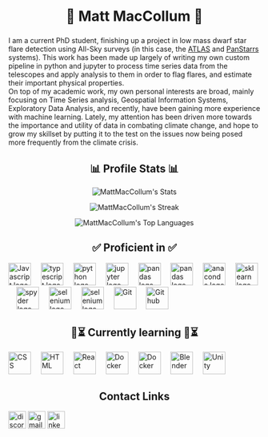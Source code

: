 <h1 align="center">🌿 Matt MacCollum 🌿</h1>

###


<div align='centre'>
    <p>
    I am a current PhD student, finishing up a project in low mass dwarf star flare detection using All-Sky surveys (in this case, the <a href="https://atlas.fallingstar.com/">ATLAS</a> and <a href="https://outerspace.stsci.edu/display/PANSTARRS/">PanStarrs</a> systems). This work has been made up largely of writing my own custom pipeline in python and jupyter to process time series data from the telescopes and apply analysis to them in order to flag flares, and estimate their important physical properties.<br>
    On top of my academic work, my own personal interests are broad, mainly focusing on Time Series analysis, Geospatial Information Systems, Exploratory Data Analysis, and recently, have been gaining more experience with machine learning. Lately, my attention has been driven more towards the importance and utility of data in combating climate change, and hope to grow my skillset by putting it to the test on the issues now being posed more frequently from the climate crisis.
    </p>

</div>


<div align="center">

<h2>📊 Profile Stats 📊</h2>
  
![MattMacCollum's Stats](https://github-readme-stats.vercel.app/api?username=MattMacCollum&theme=vue-dark&show_icons=true&hide_border=true&count_private=true)

  ![MattMacCollum's Streak](https://github-readme-streak-stats.herokuapp.com/?user=MattMacCollum&theme=vue-dark&hide_border=true)

  ![MattMacCollum's Top Languages](https://github-readme-stats.vercel.app/api/top-langs/?username=MattMacCollum&theme=vue-dark&show_icons=true&hide_border=true&layout=compact)

</div>




##


###
<div align='center'>
    <h2 align='centre'>✅ Proficient in ✅</h2>
    <div align="left">
    <img src="https://cdn.jsdelivr.net/gh/devicons/devicon@latest/icons/javascript/javascript-original.svg" height="45" alt="Javascript logo"/>
    <img width="12" />
    <img src="https://cdn.jsdelivr.net/gh/devicons/devicon@latest/icons/typescript/typescript-original.svg" height="45" alt="typescript logo"  />
    <img width="12" />
    <img src="https://cdn.jsdelivr.net/gh/devicons/devicon@latest/icons/python/python-original.svg" height="45" alt="python logo"  />
    <img width="12" />    
    <img src="https://cdn.jsdelivr.net/gh/devicons/devicon@latest/icons/jupyter/jupyter-original.svg" height="45" alt="jupyter logo"  />
    <img width="12" />
    <img src="https://cdn.jsdelivr.net/gh/devicons/devicon@latest/icons/pandas/pandas-original-wordmark.svg" height="45" alt="pandas logo"  />
    <img width="12" />
    <img src="https://cdn.jsdelivr.net/gh/devicons/devicon@latest/icons/matplotlib/matplotlib-original-wordmark.svg"
    height="45" alt="pandas logo" />
    <img width="12" />
    <img src="https://cdn.jsdelivr.net/gh/devicons/devicon@latest/icons/anaconda/anaconda-original.svg" height="45" alt="anaconda logo"  />
    <img width="12" />
    <img src="https://cdn.jsdelivr.net/gh/devicons/devicon@latest/icons/scikitlearn/scikitlearn-original.svg" height="45" alt="sklearn logo"  />
    <img width="12" />
    <img src="https://cdn.jsdelivr.net/gh/devicons/devicon@latest/icons/spyder/spyder-original.svg" 
    height="45" alt="spyder logo"/>
    <img width="12" />
    <img src="https://cdn.jsdelivr.net/gh/devicons/devicon@latest/icons/selenium/selenium-original.svg" 
    height="45" alt="selenium logo"/>
    <img width="12" />
    <img src="https://cdn.jsdelivr.net/gh/devicons/devicon@latest/icons/bash/bash-original.svg" 
    height="45" alt="selenium logo"/>
    <img width="12" />
    <img src="https://cdn.jsdelivr.net/gh/devicons/devicon@latest/icons/git/git-original.svg" height="45" alt="Git" />
    <img width="12" />
    <img src="https://cdn.jsdelivr.net/gh/devicons/devicon@latest/icons/github/github-original.svg" height="45" alt="Github" />
    <img width="12" />         
    </div>
</div>



<div align='center'>
    <div align="center"><h2>🔄⏳ Currently learning 🔄⏳</h2></div>
    <div align="left">
    <img src="https://cdn.jsdelivr.net/gh/devicons/devicon@latest/icons/css3/css3-original.svg" height="45" alt="CSS"/>
    <img width="12" />
    <img src="https://cdn.jsdelivr.net/gh/devicons/devicon@latest/icons/html5/html5-original.svg" height="45" alt="HTML"  />
    <img width="12" />
    <img src="https://cdn.jsdelivr.net/gh/devicons/devicon@latest/icons/react/react-original.svg" height="45" alt="React"  />
    <img width="12" />
    <img src="https://cdn.jsdelivr.net/gh/devicons/devicon@latest/icons/docker/docker-original-wordmark.svg" height="45" alt="Docker"  />
    <img width="12" />
    <img src="https://cdn.jsdelivr.net/gh/devicons/devicon@latest/icons/flask/flask-original-wordmark.svg" height="45" alt="Docker" />
    <img width="12" />
    <img src="https://cdn.jsdelivr.net/gh/devicons/devicon@latest/icons/blender/blender-original.svg" height="45" alt="Blender"/>
    <img width="12" />
    <img src="https://cdn.jsdelivr.net/gh/devicons/devicon@latest/icons/unity/unity-plain-wordmark.svg" height="45" alt="Unity"/>
    <img width="12" />    
    </div>
</div>




<div align="left">
    <h2 align='center'>Contact Links</h2>
      <img src="https://img.shields.io/static/v1?message=Discord&logo=discord&label=&color=7289DA&logoColor=white&labelColor=&style=for-the-badge" height="35" alt="discord logo"  />
      <img src="https://img.shields.io/static/v1?message=Gmail&logo=gmail&label=&color=D14836&logoColor=white&labelColor=&style=for-the-badge" height="35" alt="gmail logo"  />
      <img src="https://img.shields.io/static/v1?message=LinkedIn&logo=linkedin&label=&color=0077B5&logoColor=white&labelColor=&style=for-the-badge" height="35" alt="linkedin logo"  />

</div>

###

<br clear="both">


###
